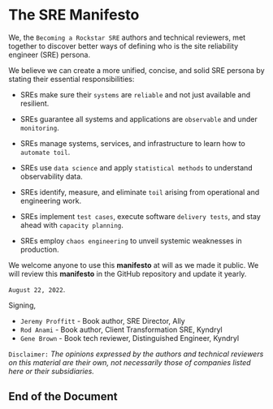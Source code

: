 # The SRE Manifesto

We, the `Becoming a Rockstar SRE` authors and technical reviewers, met together to discover better ways of defining who is the site reliability engineer (SRE) persona.

We believe we can create a more unified, concise, and solid SRE persona by stating their essential responsibilities:

* SREs make sure their `systems` are `reliable` and not just available and resilient.

* SREs guarantee all systems and applications are `observable` and under `monitoring`.

* SREs manage systems, services, and infrastructure to learn how to `automate toil`.

* SREs use `data science` and apply `statistical methods` to understand observability data.

* SREs identify, measure, and eliminate `toil` arising from operational and engineering work.

* SREs implement `test cases`, execute software `delivery tests`, and stay ahead with `capacity planning`.

* SREs employ `chaos engineering` to unveil systemic weaknesses in production.

We welcome anyone to use this **manifesto** at will as we made it public. We will review this **manifesto** in the GitHub repository and update it yearly.

`August 22, 2022`.

Signing,

* `Jeremy Proffitt` - Book author, SRE Director, Ally
* `Rod Anami` - Book author, Client Transformation SRE, Kyndryl
* `Gene Brown` - Book tech reviewer, Distinguished Engineer, Kyndryl

`Disclaimer:` _The opinions expressed by the authors and technical reviewers on this material are their own, not necessarily those of companies listed here or their subsidiaries._

## End of the Document

